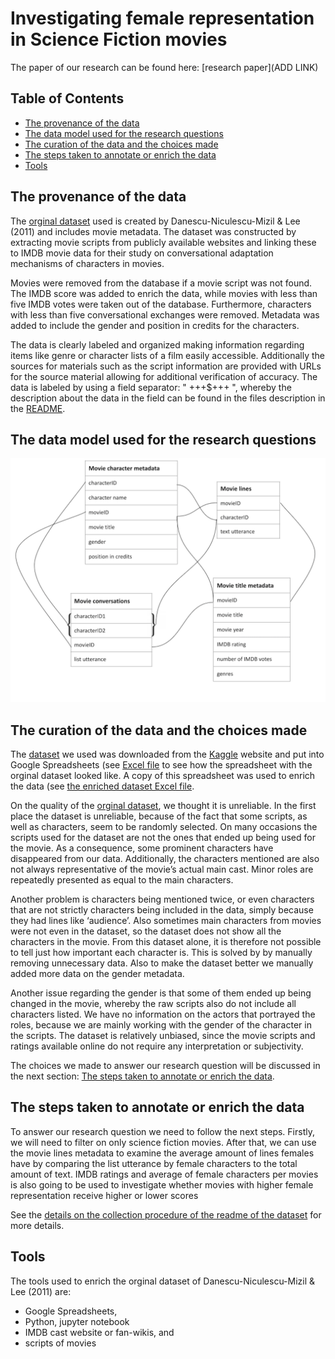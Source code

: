# **Investigating female representation in Science Fiction movies**
The paper of our research can be found here: [research paper](ADD LINK)

## Table of Contents
- [The provenance of the data](#the-provenance-of-the-data)
- [The data model used for the research questions](#the-data-model-used-for-the-research-questions)
- [The curation of the data and the choices made](#the-curation-of-the-data-and-the-choices-made)
- [The steps taken to annotate or enrich the data](#the-steps-taken-to-annotate-or-enrich-the-data)
- [Tools](#tools)

## The provenance of the data
The [orginal dataset](original_dataset) used is created by Danescu-Niculescu-Mizil & Lee (2011) and includes movie metadata. The dataset was constructed by extracting movie scripts from publicly available websites and linking these to IMDB movie data for their study on conversational adaptation mechanisms of characters in movies. 

Movies were removed from the database if a movie script was not found. The IMDB score was added to enrich the data, while movies with less than five IMDB votes were taken out of the database. Furthermore, characters with less than five conversational exchanges were removed. Metadata was added to include the gender and position in credits for the characters. 

The data is clearly labeled and organized making information regarding items like genre or character lists of a film easily accessible. Additionally the sources for materials such as the script information are provided with URLs for the source material allowing for additional verification of accuracy. 
The data is labeled by using a field separator: " +++$+++ ", whereby the description about the data in the field can be found in the files description in the [README](https://github.com/hubshilpa/Introduction-to-Digital-Humanities-/tree/main/original_dataset#readme).


## The data model used for the research questions

<p align="center">
  <img width="700" src="data_model_image.png" alt="Figure 1:  A model of the data that will be used in this research.">
</p>

## The curation of the data and the choices made

The [dataset](original_dataset) we used was downloaded from the [Kaggle](https://www.kaggle.com/Cornell-University/movie-dialog-corpus) website and put into Google Spreadsheets (see [Excel file](https://github.com/hubshilpa/Introduction-to-Digital-Humanities-/blob/main/dataset/orginal_movie_data.xlsx) to see how the spreadsheet with the orginal dataset looked like. A copy of this spreadsheet was used to enrich the data (see [the enriched dataset Excel file](https://github.com/hubshilpa/Introduction-to-Digital-Humanities-/blob/main/dataset/movie_data.xlsx). 

On the quality of the [orginal dataset](original_dataset), we thought it is unreliable. In the first place the dataset is unreliable, because of the fact that some scripts, as well as characters, seem to be randomly selected. On many occasions the scripts used for the dataset are not the ones that ended up being used for the movie. As a consequence, some prominent characters have disappeared from our data. Additionally, the characters mentioned are also not always representative of the movie’s actual main cast. Minor roles are repeatedly presented as equal to the main characters. 

Another problem is characters being mentioned twice, or even characters that are not strictly characters being included in the data, simply because they had lines like ‘audience’. Also sometimes main characters from movies were not even in the dataset, so the dataset does not show all the characters in the movie. From this dataset alone, it is therefore not possible to tell just how important each character is. This is solved by by manually removing unnecessary data. Also to make the dataset better we manually added more data on the gender metadata. 

Another issue regarding the gender is that some of them ended up being changed in the movie, whereby the raw scripts also do not include all characters listed. We have no information on the actors that portrayed the roles, because we are mainly working with the gender of the character in the scripts. The dataset is relatively unbiased, since the movie scripts and ratings available online do not require any interpretation or subjectivity.

The choices we made to answer our research question will be discussed in the next section: [The steps taken to annotate or enrich the data](#the-steps-taken-to-annotate-or-enrich-the-data).
 
## The steps taken to annotate or enrich the data
To answer our research question we need to follow the next steps. Firstly, we will need to filter on only science fiction movies. After that, we can use the movie lines metadata to examine the average amount of lines females have by comparing the list utterance by female characters to the total amount of text. IMDB ratings and average of female characters per movies is also going to be used to investigate whether movies with higher female representation receive higher or lower scores

See the [details on the collection procedure of the readme of the dataset](https://github.com/hubshilpa/Introduction-to-Digital-Humanities-/tree/main/dataset#c-details-on-the-collection-procedure) for more details. 

## Tools 
The tools used to  enrich the orginal dataset of Danescu-Niculescu-Mizil & Lee (2011) are: 
* Google Spreadsheets,  
* Python, jupyter notebook
* IMDB cast website or fan-wikis, and 
* scripts of movies 

